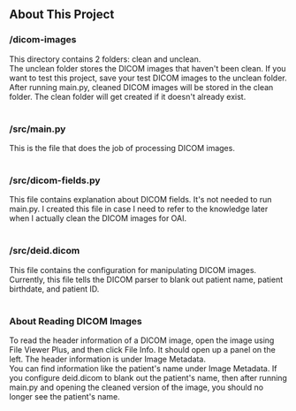 ## About This Project

### /dicom-images
This directory contains 2 folders: clean and unclean.  
The unclean folder stores the DICOM images that haven't been clean.
If you want to test this project, save your test DICOM images to the unclean folder.  
After running main.py, cleaned DICOM images will be stored in the clean folder. The clean folder will get created if it doesn't already exist.
<br>
<br>
### /src/main.py
This is the file that does the job of processing DICOM images.
<br>
<br>
### /src/dicom-fields.py
This file contains explanation about DICOM fields. It's not needed to run main.py.
I created this file in case I need to refer to the knowledge later when I actually clean the DICOM images for OAI.
<br>
<br>
### /src/deid.dicom
This file contains the configuration for manipulating DICOM images.
Currently, this file tells the DICOM parser to blank out patient name, patient birthdate, and patient ID.
<br>
<br>
### About Reading DICOM Images
To read the header information of a DICOM image, open the image using File Viewer Plus, and then click File Info.
It should open up a panel on the left. The header information is under Image Metadata.  
You can find information like the patient's name under Image Metadata. 
If you configure deid.dicom to blank out the patient's name, then after running main.py and opening the cleaned version of the image, you should no longer see the patient's name.
